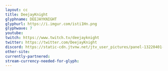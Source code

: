 ```yaml
---
layout: cc
title: DeejayKnight
glyphname: DEEJAYKNIGHT
glyphurl: https://i.imgur.com/isti1Hn.png
glyphwave: 7
youtube: 
twitch: https://www.twitch.tv/deejayknight
twitter: https://twitter.com/DeejayKnight
discord: https://static-cdn.jtvnw.net/jtv_user_pictures/panel-13220401-image-f74be6d4f37c434d-320.jpeg
other-site: 
currently-partnered: 
stream-currency-needed-for-glyph: 
---
```


